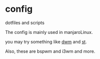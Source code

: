 # config

dotfiles and scripts

The config is mainly used in manjaroLinux.

you may try something like [dwm](https://dwm.suckless.org/) and [st](https://st.suckless.org/).

Also, these are bspwm and i3wm and more.

